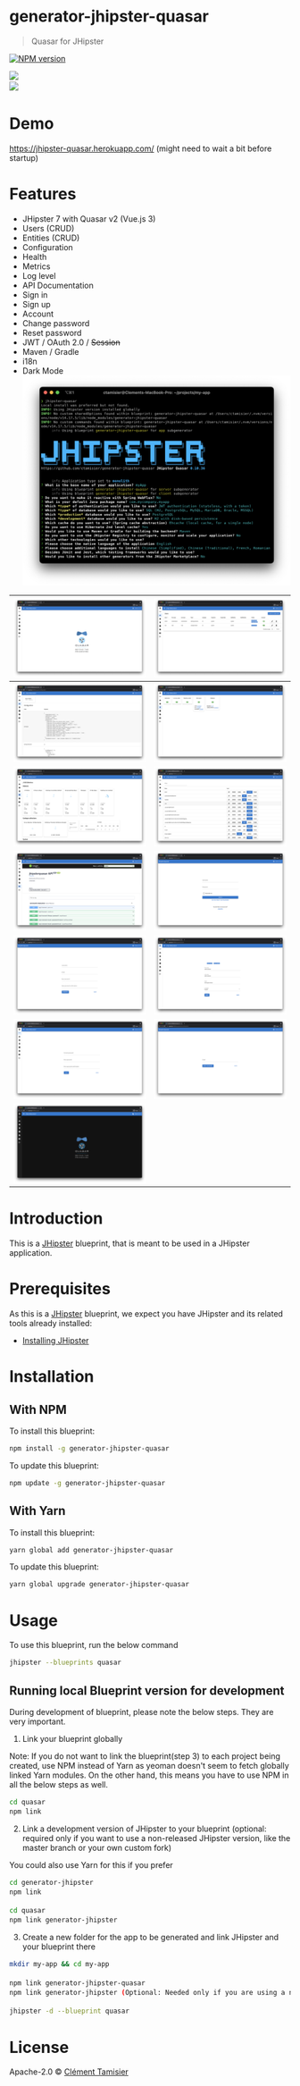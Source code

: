 # generator-jhipster-quasar

> Quasar for JHipster

[![NPM version][npm-image]][npm-url]

<img src="https://cdn.quasar.dev/logo-v2/svg/logo-horizontal.svg" width="300">
<br />
<img src="https://raw.githubusercontent.com/jhipster/jhipster-artwork/main/logos/JHipster%20RGB-small100x25px.png" width="300">

# Demo

https://jhipster-quasar.herokuapp.com/ (might need to wait a bit before startup)

# Features

- JHipster 7 with Quasar v2 (Vue.js 3)
- Users (CRUD)
- Entities (CRUD)
- Configuration
- Health
- Metrics
- Log level
- API Documentation
- Sign in
- Sign up
- Account
- Change password
- Reset password
- JWT / OAuth 2.0 / ~~Session~~
- Maven / Gradle
- i18n
- Dark Mode
![](https://raw.githubusercontent.com/ctamisier/generator-jhipster-quasar-assets/main/screenshots/cli.png)

|![](https://raw.githubusercontent.com/ctamisier/generator-jhipster-quasar-assets/main/screenshots/home.png)|![](https://raw.githubusercontent.com/ctamisier/generator-jhipster-quasar-assets/main/screenshots/users.png)|
|---|---|
|![](https://raw.githubusercontent.com/ctamisier/generator-jhipster-quasar-assets/main/screenshots/configuration.png)|![](https://raw.githubusercontent.com/ctamisier/generator-jhipster-quasar-assets/main/screenshots/health.png)|
|![](https://raw.githubusercontent.com/ctamisier/generator-jhipster-quasar-assets/main/screenshots/metrics.png)|![](https://raw.githubusercontent.com/ctamisier/generator-jhipster-quasar-assets/main/screenshots/loggers.png)|
|![](https://raw.githubusercontent.com/ctamisier/generator-jhipster-quasar-assets/main/screenshots/apidocs.png)|![](https://raw.githubusercontent.com/ctamisier/generator-jhipster-quasar-assets/main/screenshots/signin.png)|
|![](https://raw.githubusercontent.com/ctamisier/generator-jhipster-quasar-assets/main/screenshots/signup.png)|![](https://raw.githubusercontent.com/ctamisier/generator-jhipster-quasar-assets/main/screenshots/account.png)|
|![](https://raw.githubusercontent.com/ctamisier/generator-jhipster-quasar-assets/main/screenshots/changepassword.png)|![](https://raw.githubusercontent.com/ctamisier/generator-jhipster-quasar-assets/main/screenshots/resetpassword.png)|
|![](https://raw.githubusercontent.com/ctamisier/generator-jhipster-quasar-assets/main/screenshots/darkmode.png)||


# Introduction

This is a [JHipster](https://www.jhipster.tech/) blueprint, that is meant to be used in a JHipster application.

# Prerequisites

As this is a [JHipster](https://www.jhipster.tech/) blueprint, we expect you have JHipster and its related tools already installed:

- [Installing JHipster](https://www.jhipster.tech/installation/)

# Installation

## With NPM

To install this blueprint:

```bash
npm install -g generator-jhipster-quasar
```

To update this blueprint:

```bash
npm update -g generator-jhipster-quasar
```

## With Yarn

To install this blueprint:

```bash
yarn global add generator-jhipster-quasar
```

To update this blueprint:

```bash
yarn global upgrade generator-jhipster-quasar
```

# Usage

To use this blueprint, run the below command

```bash
jhipster --blueprints quasar
```

## Running local Blueprint version for development

During development of blueprint, please note the below steps. They are very important.

1. Link your blueprint globally

Note: If you do not want to link the blueprint(step 3) to each project being created, use NPM instead of Yarn as yeoman doesn't seem to fetch globally linked Yarn modules. On the other hand, this means you have to use NPM in all the below steps as well.

```bash
cd quasar
npm link
```

2. Link a development version of JHipster to your blueprint (optional: required only if you want to use a non-released JHipster version, like the master branch or your own custom fork)

You could also use Yarn for this if you prefer

```bash
cd generator-jhipster
npm link

cd quasar
npm link generator-jhipster
```

3. Create a new folder for the app to be generated and link JHipster and your blueprint there

```bash
mkdir my-app && cd my-app

npm link generator-jhipster-quasar
npm link generator-jhipster (Optional: Needed only if you are using a non-released JHipster version)

jhipster -d --blueprint quasar

```

# License

Apache-2.0 © [Clément Tamisier]()

[npm-image]: https://img.shields.io/npm/v/generator-jhipster-quasar.svg
[npm-url]: https://npmjs.org/package/generator-jhipster-quasar
